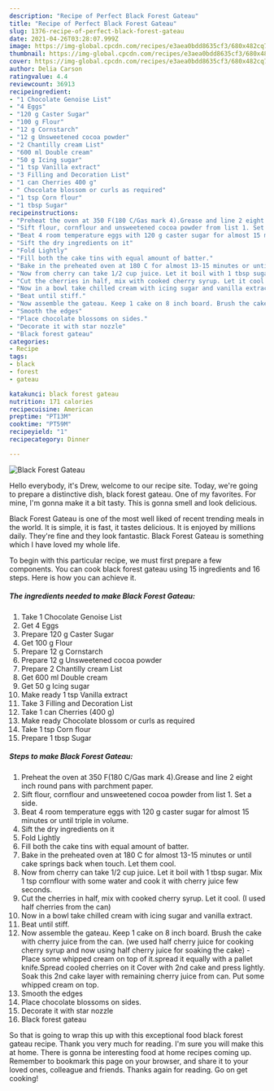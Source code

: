 ```yaml
---
description: "Recipe of Perfect Black Forest Gateau"
title: "Recipe of Perfect Black Forest Gateau"
slug: 1376-recipe-of-perfect-black-forest-gateau
date: 2021-04-26T03:28:07.999Z
image: https://img-global.cpcdn.com/recipes/e3aea0bdd8635cf3/680x482cq70/black-forest-gateau-recipe-main-photo.jpg
thumbnail: https://img-global.cpcdn.com/recipes/e3aea0bdd8635cf3/680x482cq70/black-forest-gateau-recipe-main-photo.jpg
cover: https://img-global.cpcdn.com/recipes/e3aea0bdd8635cf3/680x482cq70/black-forest-gateau-recipe-main-photo.jpg
author: Delia Carson
ratingvalue: 4.4
reviewcount: 36913
recipeingredient:
- "1 Chocolate Genoise List"
- "4 Eggs"
- "120 g Caster Sugar"
- "100 g Flour"
- "12 g Cornstarch"
- "12 g Unsweetened cocoa powder"
- "2 Chantilly cream List"
- "600 ml Double cream"
- "50 g Icing sugar"
- "1 tsp Vanilla extract"
- "3 Filling and Decoration List"
- "1 can Cherries 400 g"
- " Chocolate blossom or curls as required"
- "1 tsp Corn flour"
- "1 tbsp Sugar"
recipeinstructions:
- "Preheat the oven at 350 F(180 C/Gas mark 4).Grease and line 2 eight inch round pans with parchment paper."
- "Sift flour, cornflour and unsweetened cocoa powder from list 1. Set a side."
- "Beat 4 room temperature eggs with 120 g caster sugar for almost 15 minutes or until triple in volume."
- "Sift the dry ingredients on it"
- "Fold Lightly"
- "Fill both the cake tins with equal amount of batter."
- "Bake in the preheated oven at 180 C for almost 13-15 minutes or until cake springs back when touch. Let them cool."
- "Now from cherry can take 1/2 cup juice. Let it boil with 1 tbsp sugar. Mix 1 tsp cornflour with some water and cook it with cherry juice few seconds."
- "Cut the cherries in half, mix with cooked cherry syrup. Let it cool. (I used half cherries from the can)"
- "Now in a bowl take chilled cream with icing sugar and vanilla extract."
- "Beat until stiff."
- "Now assemble the gateau. Keep 1 cake on 8 inch board. Brush the cake with cherry juice from the can. (we used half cherry juice for cooking cherry syrup and now using half cherry juice for soaking the cake) Place some whipped cream on top of it.spread it equally with a pallet knife.Spread cooled cherries on it Cover with 2nd cake and press lightly. Soak this 2nd cake layer with remaining cherry juice from can. Put some whipped cream on top."
- "Smooth the edges"
- "Place chocolate blossoms on sides."
- "Decorate it with star nozzle"
- "Black forest gateau"
categories:
- Recipe
tags:
- black
- forest
- gateau

katakunci: black forest gateau 
nutrition: 171 calories
recipecuisine: American
preptime: "PT13M"
cooktime: "PT59M"
recipeyield: "1"
recipecategory: Dinner

---
```



![Black Forest Gateau](https://img-global.cpcdn.com/recipes/e3aea0bdd8635cf3/680x482cq70/black-forest-gateau-recipe-main-photo.jpg)

Hello everybody, it's Drew, welcome to our recipe site. Today, we're going to prepare a distinctive dish, black forest gateau. One of my favorites. For mine, I'm gonna make it a bit tasty. This is gonna smell and look delicious.

Black Forest Gateau is one of the most well liked of recent trending meals in the world. It is simple, it is fast, it tastes delicious. It is enjoyed by millions daily. They're fine and they look fantastic. Black Forest Gateau is something which I have loved my whole life.




To begin with this particular recipe, we must first prepare a few components. You can cook black forest gateau using 15 ingredients and 16 steps. Here is how you can achieve it.

<!--inarticleads1-->

##### The ingredients needed to make Black Forest Gateau:

1. Take 1 Chocolate Genoise List
1. Get 4 Eggs
1. Prepare 120 g Caster Sugar
1. Get 100 g Flour
1. Prepare 12 g Cornstarch
1. Prepare 12 g Unsweetened cocoa powder
1. Prepare 2 Chantilly cream List
1. Get 600 ml Double cream
1. Get 50 g Icing sugar
1. Make ready 1 tsp Vanilla extract
1. Take 3 Filling and Decoration List
1. Take 1 can Cherries (400 g)
1. Make ready  Chocolate blossom or curls as required
1. Take 1 tsp Corn flour
1. Prepare 1 tbsp Sugar




<!--inarticleads2-->

##### Steps to make Black Forest Gateau:

1. Preheat the oven at 350 F(180 C/Gas mark 4).Grease and line 2 eight inch round pans with parchment paper.
1. Sift flour, cornflour and unsweetened cocoa powder from list 1. Set a side.
1. Beat 4 room temperature eggs with 120 g caster sugar for almost 15 minutes or until triple in volume.
1. Sift the dry ingredients on it
1. Fold Lightly
1. Fill both the cake tins with equal amount of batter.
1. Bake in the preheated oven at 180 C for almost 13-15 minutes or until cake springs back when touch. Let them cool.
1. Now from cherry can take 1/2 cup juice. Let it boil with 1 tbsp sugar. Mix 1 tsp cornflour with some water and cook it with cherry juice few seconds.
1. Cut the cherries in half, mix with cooked cherry syrup. Let it cool. (I used half cherries from the can)
1. Now in a bowl take chilled cream with icing sugar and vanilla extract.
1. Beat until stiff.
1. Now assemble the gateau. Keep 1 cake on 8 inch board. Brush the cake with cherry juice from the can. (we used half cherry juice for cooking cherry syrup and now using half cherry juice for soaking the cake) - Place some whipped cream on top of it.spread it equally with a pallet knife.Spread cooled cherries on it Cover with 2nd cake and press lightly. Soak this 2nd cake layer with remaining cherry juice from can. Put some whipped cream on top.
1. Smooth the edges
1. Place chocolate blossoms on sides.
1. Decorate it with star nozzle
1. Black forest gateau




So that is going to wrap this up with this exceptional food black forest gateau recipe. Thank you very much for reading. I'm sure you will make this at home. There is gonna be interesting food at home recipes coming up. Remember to bookmark this page on your browser, and share it to your loved ones, colleague and friends. Thanks again for reading. Go on get cooking!
